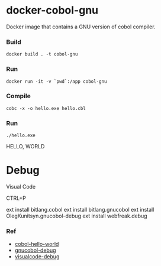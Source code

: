 # docker-cobol-gnu

Docker image that contains a GNU version of cobol compiler.

### Build

```
docker build . -t cobol-gnu
```

### Run 

```
docker run -it -v `pwd`:/app cobol-gnu
```

### Compile

```
cobc -x -o hello.exe hello.cbl
```

### Run

```
./hello.exe
```

HELLO, WORLD


# Debug

Visual Code

CTRL+P

ext install bitlang.cobol
ext install bitlang.gnucobol
ext install OlegKunitsyn.gnucobol-debug
ext install webfreak.debug


### Ref

* [cobol-hello-world](https://www.ibmmainframer.com/cobol-tutorial/cobol-hello-world/)
* [gnucobol-debug](https://marketplace.visualstudio.com/items?itemName=OlegKunitsyn.gnucobol-debug)
* [visualcode-debug](http://dickens.co.in/run-cobol-vscode-msys2-windows)
